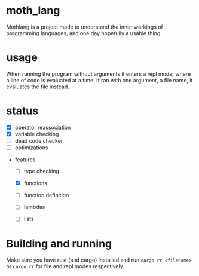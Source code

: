 # moth_lang
Mothlang is a project made to understand the inner workings of programming languages, and one day hopefully a usable thing.

# usage
When running the program without arguments it enters a repl mode, where a line of code is evaluated at a time. If ran with one argument, a file name, it evaluates the file instead.

# status
- [x] operator reassociation
- [x] variable checking
- [ ] dead code checker
- [ ] optimizations
- features
  - [ ] type checking
  - [x] functions
  - [ ] function definition
  - [ ] lambdas
  - [ ] lists


# Building and running
Make sure you have rust (and cargo) installed and run `cargo rr <filename>` or `cargo rr` for file and repl modes respectively.
